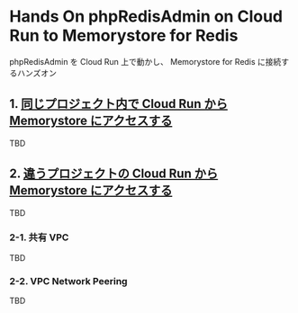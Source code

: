 # Hands On phpRedisAdmin on Cloud Run to Memorystore for Redis

phpRedisAdmin を Cloud Run 上で動かし、 Memorystore for Redis に接続するハンズオン

## 1. [同じプロジェクト内で Cloud Run から Memorystore にアクセスする](./single-project/)

TBD

## 2. [違うプロジェクトの Cloud Run から Memorystore にアクセスする](./different-projects/)

TBD

### 2-1. 共有 VPC

TBD

### 2-2. VPC Network Peering

TBD
